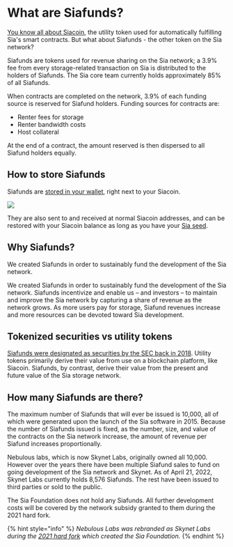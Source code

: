# What are Siafunds?

[You know all about Siacoin](../siacoin/what-are-siacoins.md), the utility token used for automatically fulfilling Sia's smart contracts. But what about Siafunds - the other token on the Sia network?

Siafunds are tokens used for revenue sharing on the Sia network; a 3.9% fee from every storage-related transaction on Sia is distributed to the holders of Siafunds. The Sia core team currently holds approximately 85% of all Siafunds.

When contracts are completed on the network, 3.9% of each funding source is reserved for Siafund holders. Funding sources for contracts are:

* Renter fees for storage
* Renter bandwidth costs
* Host collateral

At the end of a contract, the amount reserved is then dispersed to all Siafund holders equally.

## How to store Siafunds

Siafunds are [stored in your wallet](../../../your-sia-wallet/wallet-overview.md), right next to your Siacoin.

![](../../../.gitbook/assets/siafunds-close.png)

They are also sent to and received at normal Siacoin addresses, and can be restored with your Siacoin balance as long as you have your [Sia seed](../../../your-sia-wallet/the-importance-of-your-seed.md).

## Why Siafunds?

We created Siafunds in order to sustainably fund the development of the Sia network.

We created Siafunds in order to sustainably fund the development of the Sia network. Siafunds incentivize and enable us – and investors – to maintain and improve the Sia network by capturing a share of revenue as the network grows. As more users pay for storage, Siafund revenues increase and more resources can be devoted toward Sia development.

## Tokenized securities vs utility tokens

[Siafunds were designated as securities by the SEC back in 2018](../sec-settlement-faq/does-this-mean-siafunds-are-securities.md). Utility tokens primarily derive their value from use on a blockchain platform, like Siacoin. Siafunds, by contrast, derive their value from the present and future value of the Sia storage network.

## How many Siafunds are there?

The maximum number of Siafunds that will ever be issued is 10,000, all of which were generated upon the launch of the Sia software in 2015. Because the number of Siafunds issued is fixed, as the number, size, and value of the contracts on the Sia network increase, the amount of revenue per Siafund increases proportionally.

Nebulous labs, which is now Skynet Labs, originally owned all 10,000. However over the years there have been multiple Siafund sales to fund on going development of the Sia network and Skynet. As of April 21, 2022, Skynet Labs currently holds 8,576 Siafunds. The rest have been issued to third parties or sold to the public.

The Sia Foundation does not hold any Siafunds. All further development costs will be covered by the network subsidy granted to them during the 2021 hard fork.

{% hint style="info" %}
_Nebulous Labs was rebranded as Skynet Labs during the_ [_2021 hard fork_](../hard-fork/navigating-the-2021-sia-hardfork.md) _which created the Sia Foundation._
{% endhint %}
